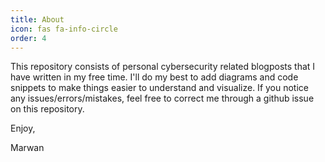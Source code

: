 ```yaml
---
title: About
icon: fas fa-info-circle
order: 4
---
```



This repository consists of personal cybersecurity related blogposts that I have written in my free time. I'll do my best to add diagrams and code snippets to make things easier to understand and visualize. If you notice any issues/errors/mistakes, feel free to correct me through a github issue on this repository.

Enjoy,

Marwan